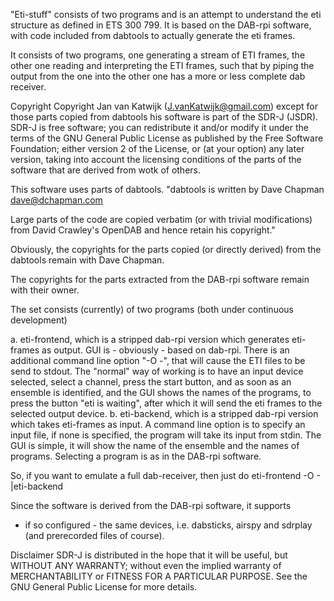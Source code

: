 "Eti-stuff" consists of two programs and is an attempt to
understand the eti structure as defined in ETS 300 799.
It is based on the DAB-rpi software, with code included
from dabtools to actually generate the eti frames.

It consists of two programs, one generating a stream of ETI frames,
the other one reading and interpreting the ETI frames, such that
by piping the output from the one into the other one has a
more or less complete dab receiver.

Copyright
Copyright Jan van Katwijk (J.vanKatwijk@gmail.com) except for those parts copied from dabtools
his software is part of the  SDR-J (JSDR).
SDR-J is free software; you can redistribute it and/or modify it under the terms of the
GNU General Public License as published by the Free Software Foundation; either version 2 of the License,
or (at your option) any later version, taking into account the licensing conditions of the parts of the
software that are derived from wotk of others.

This software uses parts of dabtools.
"dabtools is written by Dave Chapman <dave@dchapman.com>

Large parts of the code are copied verbatim (or with trivial
modifications) from David Crawley's OpenDAB and hence retain his
copyright."

Obviously, the copyrights for the parts copied (or directly derived)
from the dabtools remain with Dave Chapman.

The copyrights for the parts extracted from the DAB-rpi software remain
with their owner.

The set consists (currently) of two programs (both under continuous development)

a. eti-frontend, which is a stripped dab-rpi version which
   generates eti-frames as output.
   GUI is - obviously - based on dab-rpi. There is an additional
   command line option "-O -", that will cause the ETI files to be
   send to stdout.
   The "normal" way of working is to have an input device selected, select
   a channel, press the start button, and as soon as an ensemble is
   identified, and the GUI shows the names of the programs, to press
   the button "eti is waiting", after which it will send the eti frames
   to the selected output device.
b. eti-backend, which is a stripped dab-rpi version which takes
   eti-frames as input. A command line option is to specify an input file,
   if none is specified, the program will take its input from stdin.
   The GUI is simple, it will show the name of the ensemble and the names
   of programs. Selecting a program is as in the DAB-rpi software.

So, if you want to emulate a full dab-receiver, then just do
    eti-frontend -O - |eti-backend



Since the software is derived from the DAB-rpi software, it supports
- if so configured - the same devices, i.e. dabsticks, airspy and sdrplay
(and prerecorded files of course).

Disclaimer
SDR-J is distributed in the hope that it will be useful, but WITHOUT ANY WARRANTY; without even the implied warranty of
MERCHANTABILITY or FITNESS FOR A PARTICULAR PURPOSE.  See the GNU General Public License for more details.</i>



